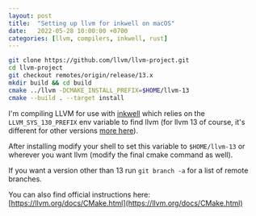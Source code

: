 ```yaml
---
layout: post
title:  "Setting up llvm for inkwell on macOS"
date:   2022-05-28 10:00:00 +0700
categories: [llvm, compilers, inkwell, rust]
---
```


```bash
git clone https://github.com/llvm/llvm-project.git
cd llvm-project
git checkout remotes/origin/release/13.x
mkdir build && cd build
cmake ../llvm -DCMAKE_INSTALL_PREFIX=$HOME/llvm-13
cmake --build . --target install
```

I'm compiling LLVM for use with [inkwell](https://thedan64.github.io/inkwell/inkwell/index.html) which relies on the `LLVM_SYS_130_PREFIX`
env variable to find llvm (for llvm 13 of course, it's different for other versions [more here](https://crates.io/crates/llvm-sys#llvm-compatibility)). 

After installing modify your shell to set this variable to `$HOME/llvm-13` or wherever you want llvm (modify the final cmake command as well).

If you want a version other than 13 run `git branch -a` for a list of remote branches.


You can also find official instructions here: [https://llvm.org/docs/CMake.html](https://llvm.org/docs/CMake.html)
